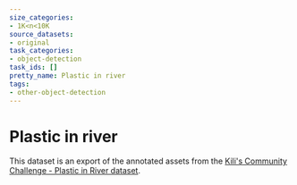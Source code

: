 ```yaml
---
size_categories:
- 1K<n<10K
source_datasets:
- original
task_categories:
- object-detection
task_ids: []
pretty_name: Plastic in river
tags:
- other-object-detection
---
```

# Plastic in river
This dataset is an export of the annotated assets from the [Kili's Community Challenge - Plastic in River dataset](https://kili-technology.com/blog/kili-s-community-challenge-plastic-in-river-dataset).

